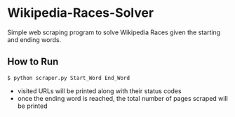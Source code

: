 # Wikipedia-Races-Solver
Simple web scraping program to solve Wikipedia Races given the starting and ending words.

## How to  Run
```
$ python scraper.py Start_Word End_Word
```
* visited URLs will be printed along with their status codes
* once the ending word is reached, the total number of pages scraped will be printed
